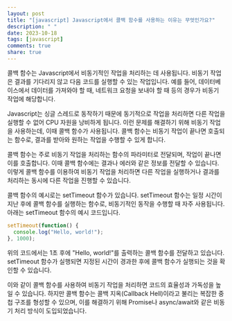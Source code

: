 ```yaml
---
layout: post
title: "[javascript] Javascript에서 콜백 함수를 사용하는 이유는 무엇인가요?"
description: " "
date: 2023-10-18
tags: [javascript]
comments: true
share: true
---
```


콜백 함수는 Javascript에서 비동기적인 작업을 처리하는 데 사용됩니다. 비동기 작업은 결과를 기다리지 않고 다음 코드를 실행할 수 있는 작업입니다. 예를 들어, 데이터베이스에서 데이터를 가져와야 할 때, 네트워크 요청을 보내야 할 때 등의 경우가 비동기 작업에 해당합니다.

Javascript는 싱글 스레드로 동작하기 때문에 동기적으로 작업을 처리하면 다른 작업을 실행할 수 없어 CPU 자원을 낭비하게 됩니다. 이런 문제를 해결하기 위해 비동기 작업을 사용하는데, 이때 콜백 함수가 사용됩니다. 콜백 함수는 비동기 작업이 끝나면 호출되는 함수로, 결과를 받아와 원하는 작업을 수행할 수 있게 합니다.

콜백 함수는 주로 비동기 작업을 처리하는 함수의 파라미터로 전달되며, 작업이 끝나면 이를 호출합니다. 이때 콜백 함수에는 결과나 에러와 같은 정보를 전달할 수 있습니다. 이렇게 콜백 함수를 이용하여 비동기 작업을 처리하면 다른 작업을 실행하거나 결과를 처리하는 동시에 다른 작업을 진행할 수 있습니다.

콜백 함수의 예시로는 setTimeout 함수가 있습니다. setTimeout 함수는 일정 시간이 지난 후에 콜백 함수를 실행하는 함수로, 비동기적인 동작을 수행할 때 자주 사용됩니다. 아래는 setTimeout 함수의 예시 코드입니다.

```javascript
setTimeout(function() {
  console.log("Hello, world!");
}, 1000);
```

위의 코드에서는 1초 후에 "Hello, world!"를 출력하는 콜백 함수를 전달하고 있습니다. setTimeout 함수가 실행되면 지정된 시간이 경과한 후에 콜백 함수가 실행되는 것을 확인할 수 있습니다.

이와 같이 콜백 함수를 사용하여 비동기 작업을 처리하면 코드의 효율성과 가독성을 높일 수 있습니다. 하지만 콜백 함수는 콜백 지옥(Callback Hell)이라고 불리는 복잡한 중첩 구조를 형성할 수 있으며, 이를 해결하기 위해 Promise나 async/await와 같은 비동기 처리 방식이 도입되었습니다.